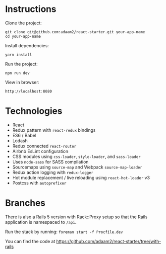 # Instructions

Clone the project:

```
git clone git@github.com:adaam2/react-starter.git your-app-name
cd your-app-name
```

Install dependencies:

```
yarn install
```

Run the project:

```
npm run dev
```

View in browser:

```
http://localhost:8080
```

# Technologies

- React
- Redux pattern with `react-redux` bindings
- ES6 / Babel
- Lodash
- Redux connected `react-router`
- Airbnb EsLint configuration
- CSS modules using `css-loader`, `style-loader`, and `sass-loader`
- Uses `node-sass` for SASS compilation
- Sourcemaps using `source-map` and Webpack `source-map-loader`
- Redux action logging with `redux-logger`
- Hot module replacement / live reloading using `react-hot-loader` v3
- Postcss with `autoprefixer`


# Branches

There is also a Rails 5 version with Rack::Proxy setup so that the Rails application is namespaced to `/api`. 

Run the stack by running: `foreman start -f Procfile.dev`

You can find the code at https://github.com/adaam2/react-starter/tree/with-rails

